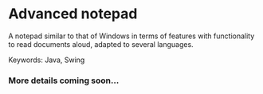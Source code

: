# Advanced notepad

A notepad similar to that of Windows in terms of features with functionality to read documents aloud, adapted to several languages.

Keywords: Java, Swing

### More details coming soon...
